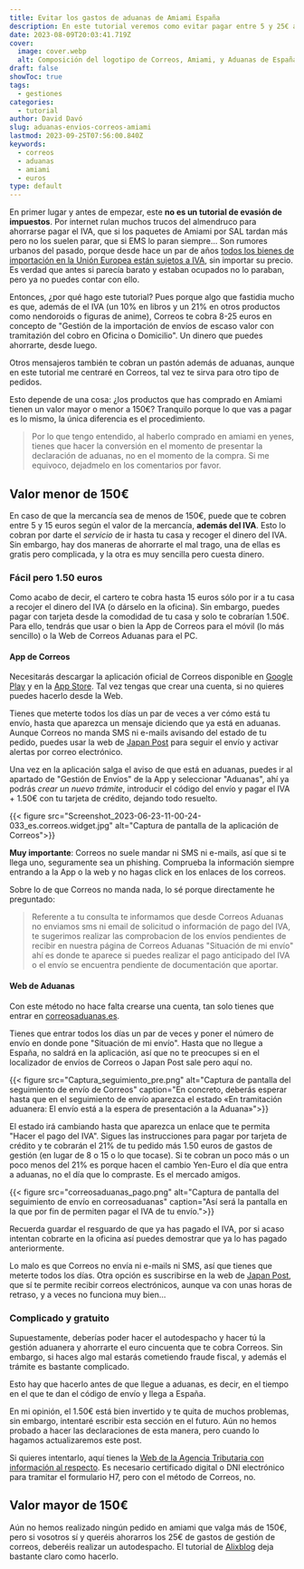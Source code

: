 ```yaml
---
title: Evitar los gastos de aduanas de Amiami España
description: En este tutorial veremos como evitar pagar entre 5 y 25€ al pasar por aduanas en un envío que viene por correos España
date: 2023-08-09T20:03:41.719Z
cover:
  image: cover.webp
  alt: Composición del logotipo de Correos, Amiami, y Aduanas de España
draft: false
showToc: true
tags:
  - gestiones
categories:
  - tutorial
author: David Davó
slug: aduanas-envios-correos-amiami
lastmod: 2023-09-25T07:56:00.840Z
keywords:
  - correos
  - aduanas
  - amiami
  - euros
type: default
---
```


En primer lugar y antes de empezar, este **no es un tutorial de evasión de impuestos**. Por internet rulan muchos trucos del almendruco para ahorrarse pagar el IVA, que si los paquetes de Amiami por SAL tardan más pero no los suelen parar, que si EMS lo paran siempre... Son rumores urbanos del pasado, porque desde hace un par de años [todos los bienes de importación en la Unión Europea están sujetos a IVA](https://www.eleconomista.es/tecnologia/noticias/11262237/06/21/Se-acabo-el-chollo-de-AliExpress-sera-mas-caro-comprar-en-tiendas-de-importacion.html), sin importar su precio. Es verdad que antes si parecía barato y estaban ocupados no lo paraban, pero ya no puedes contar con ello.

Entonces, ¿por qué hago este tutorial? Pues porque algo que fastidia mucho es que, además de el IVA (un 10% en libros y un 21% en otros productos como nendoroids o figuras de anime), Correos te cobra 8-25 euros en concepto de "Gestión de la importación de envíos de escaso valor con tramitazión del cobro en Oficina o Domicilio". Un dinero que puedes ahorrarte, desde luego.

Otros mensajeros también te cobran un pastón además de aduanas, aunque en este tutorial me centraré en Correos, tal vez te sirva para otro tipo de pedidos.

Esto depende de una cosa: ¿los productos que has comprado en Amiami tienen un valor mayor o menor a 150€? Tranquilo porque lo que vas a pagar es lo mismo, la única diferencia es el procedimiento. 

> Por lo que tengo entendido, al haberlo comprado en amiami en yenes, tienes que hacer la conversión en el momento de presentar la declaración de aduanas, no en el momento de la compra. Si me equivoco, dejadmelo en los comentarios por favor.

## Valor menor de 150€

En caso de que la mercancía sea de menos de 150€, puede que te cobren entre 5 y 15 euros según el valor de la mercancía, **además del IVA**. Esto lo cobran por darte el _servicio_ de ir hasta tu casa y recoger el dinero del IVA. Sin embargo, hay dos maneras de ahorrarte el mal trago, una de ellas es gratis pero complicada, y la otra es muy sencilla pero cuesta dinero.

### Fácil pero 1.50 euros

Como acabo de decir, el cartero te cobra hasta 15 euros sólo por ir a tu casa a recojer el dinero del IVA (o dárselo en la oficina). Sin embargo, puedes pagar con tarjeta desde la comodidad de tu casa y solo te cobrarían 1.50€. Para ello, tendrás que usar o bien la App de Correos para el móvil (lo más sencillo) o la Web de Correos Aduanas para el PC.

#### App de Correos

Necesitarás descargar la aplicación oficial de Correos disponible en [Google Play](https://play.google.com/store/apps/details?id=es.correos.widget) y en la [App Store](https://apps.apple.com/es/app/correos/id486322953). Tal vez tengas que crear una cuenta, si no quieres puedes hacerlo desde la Web.

Tienes que meterte todos los días un par de veces a ver cómo está tu envío, hasta que aparezca un mensaje diciendo que ya está en aduanas. Aunque Correos no manda SMS ni e-mails avisando del estado de tu pedido, puedes usar la web de [Japan Post](https://trackings.post.japanpost.jp/services/srv/search/?locale=en) para seguir el envío y activar alertas por correo electrónico. 

Una vez en la aplicación salga el aviso de que está en aduanas, puedes ir al apartado de "Gestión de Envíos" de la App y seleccionar "Aduanas", ahí ya podrás _crear un nuevo trámite_, introducir el código del envío y pagar el IVA + 1.50€ con tu tarjeta de crédito, dejando todo resuelto.

{{< figure src="Screenshot_2023-06-23-11-00-24-033_es.correos.widget.jpg" alt="Captura de pantalla de la aplicación de Correos">}}

**Muy importante**: Correos no suele mandar ni SMS ni e-mails, así que si te llega uno, seguramente sea un phishing. Comprueba la información siempre entrando a la App o la web y no hagas click en los enlaces de los correos.

Sobre lo de que Correos no manda nada, lo sé porque directamente he preguntado:
> Referente a tu consulta te informamos que desde Correos Aduanas no enviamos sms ni email de solicitud o información de pago del  IVA, te sugerimos realizar las comprobacion de los envíos pendientes de recibir en nuestra página de Correos Aduanas "Situación de mi envío" ahí es donde te aparece si puedes realizar el pago anticipado del IVA o el envío se encuentra pendiente de documentación que aportar.

#### Web de Aduanas

Con este método no hace falta crearse una cuenta, tan solo tienes que entrar en [correosaduanas.es](https://www.correosaduanas.es).

Tienes que entrar todos los días un par de veces y poner el número de envío en donde pone "Situación de mi envío". Hasta que no llegue a España, no saldrá en la aplicación, así que no te preocupes si en el localizador de envíos de Correos o Japan Post sale pero aquí no.

{{< figure src="Captura_seguimiento_pre.png" alt="Captura de pantalla del seguimiento de envío de Correos" caption="En concreto, deberás esperar hasta que en el seguimiento de envío aparezca el estado «En tramitación aduanera: El envío está a la espera de presentación a la Aduana»">}}

El estado irá cambiando hasta que aparezca un enlace que te permita "Hacer el pago del IVA". Sigues las instrucciones para pagar por tarjeta de crédito y te cobrarán el 21% de tu pedido más 1.50 euros de gastos de gestión (en lugar de 8 o 15 o lo que tocase). Si te cobran un poco más o un poco menos del 21% es porque hacen el cambio Yen-Euro el día que entra a aduanas, no el día que lo compraste. Es el mercado amigos.

{{< figure src="correosaduanas_pago.png" alt="Captura de pantalla del seguimiento de envío en correosaduanas" caption="Así será la pantalla en la que por fin de permiten pagar el IVA de tu envío.">}}

Recuerda guardar el resguardo de que ya has pagado el IVA, por si acaso intentan cobrarte en la oficina así puedes demostrar que ya lo has pagado anteriormente.

Lo malo es que Correos no envía ni e-mails ni SMS, así que tienes que meterte todos los días. Otra opción es suscribirse en la web de [Japan Post](https://trackings.post.japanpost.jp/services/srv/search/?locale=en), que sí te permite recibir correos electrónicos, aunque va con unas horas de retraso, y a veces no funciona muy bien...

### Complicado y gratuito

Supuestamente, deberías poder hacer el autodespacho y hacer tú la gestión aduanera y ahorrarte el euro cincuenta que te cobra Correos. Sin embargo, si haces algo mal estarás cometiendo fraude fiscal, y además el trámite es bastante complicado.

Esto hay que hacerlo antes de que llegue a aduanas, es decir, en el tiempo en el que te dan el código de envío y llega a España.

En mi opinión, el 1.50€ está bien invertido y te quita de muchos problemas, sin embargo, intentaré escribir esta sección en el futuro. Aún no hemos probado a hacer las declaraciones de esta manera, pero cuando lo hagamos actualizaremos este post.

Si quieres intentarlo, aquí tienes la [Web de la Agencia Tributaria con información al respecto](https://sede.agenciatributaria.gob.es/Sede/procedimientoini/DB20.shtml). Es necesario certificado digital o DNI electrónico para tramitar el formulario H7, pero con el método de Correos, no.

## Valor mayor de 150€

Aún no hemos realizado ningún pedido en amiami que valga más de 150€, pero si vosotros sí y queréis ahorarros los 25€ de gastos de gestión de correos, deberéis realizar un autodespacho. El tutorial de [Alixblog](https://alixblog.com/autodespacho-aduanas/) deja bastante claro como hacerlo.
